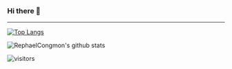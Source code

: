 ### Hi there 👋

---

[![Top Langs](https://github-readme-stats.vercel.app/api/top-langs/?username=RephaelCongmon&layout=compact&theme=algolia)](https://github.com/RephaelCongmon)

![RephaelCongmon's github stats](https://github-readme-stats.vercel.app/api?username=RephaelCongmon&show_icons=true&hide_border=true&count_private=true&include_all_commits=true&theme=algolia)

![visitors](https://visitor-badge.laobi.icu/badge?page_id=RephaelCongmon.RephaelCongmon)


<!--
**RephaelCongmon/RephaelCongmon** is a ✨ _special_ ✨ repository because its `README.md` (this file) appears on your GitHub profile.

Here are some ideas to get you started:

- 🔭 I’m currently working on ...
- 🌱 I’m currently learning ...
- 👯 I’m looking to collaborate on ...
- 🤔 I’m looking for help with ...
- 💬 Ask me about ...
- 📫 How to reach me: ...
- 😄 Pronouns: ...
- ⚡ Fun fact: ...
-->
